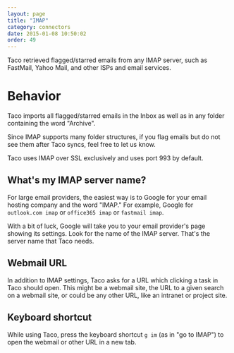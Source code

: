 ```yaml
---
layout: page
title: "IMAP"
category: connectors
date: 2015-01-08 10:50:02
order: 49
---
```


Taco retrieved flagged/starred emails from any IMAP server, such as
FastMail, Yahoo Mail, and other ISPs and email services.

# Behavior

Taco imports all flagged/starred emails in the Inbox as well as in
any folder containing the word "Archive".

Since IMAP supports many folder structures, if you flag emails but do
not see them after Taco syncs, feel free to let us know.

Taco uses IMAP over SSL exclusively and uses port 993 by default.

## What's my IMAP server name?

For large email providers, the easiest way is to Google for your email
hosting company and the word "IMAP." For example, Google for
`outlook.com imap` or `office365 imap` or `fastmail imap`.

With a bit of luck, Google will take you to your email provider's page
showing its settings. Look for the name of the IMAP server. That's the
server name that Taco needs.

## Webmail URL

In addition to IMAP settings, Taco asks for a URL which clicking a
task in Taco should open. This might be a webmail site, the URL
to a given search on a webmail site, or could be any other URL, like
an intranet or project site.

## Keyboard shortcut

While using Taco, press the keyboard shortcut `g im` (as in "go to
IMAP") to open the webmail or other URL in a new tab.
